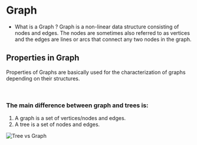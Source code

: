 # Graph

- What is a Graph ?
Graph is a non-linear data structure consisting of nodes and edges. The nodes are sometimes also referred to as vertices and the edges are lines or arcs that connect any two nodes in the graph.

## Properties in Graph
Properties of Graphs are basically used for the characterization of graphs depending on their structures.

 
### The main difference between graph and trees is:
1. A graph is a set of vertices/nodes and edges.
2. A tree is a set of nodes and edges.


![Tree vs Graph](https://global-uploads.webflow.com/5d0dc87aac109e1ffdbe379c/60e19805e33c804fd909b901_jd.png)
